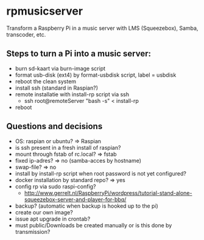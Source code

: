 # rpmusicserver
Transform a Raspberry Pi in a music server with LMS (Squeezebox), Samba, transcoder, etc.

## Steps to turn a Pi into a music server:
* burn sd-kaart via burn-image script
* format usb-disk (ext4) by format-usbdisk script, label = usbdisk
* reboot the clean system
* install ssh (standard in Raspian?)
* remote installatie with install-rp script via ssh
	* ssh root@remoteServer "bash -s" < install-rp
* reboot

## Questions and decisions
* OS: raspian or ubuntu? => Raspian
* is ssh present in a fresh install of raspian?
* mount through fstab of rc.local? => fstab
* fixed ip-adres? => no (samba-acces by hostname)
* swap-file? => no
* install by install-rp script when root password is not yet configured?
* docker installation by standard repo? => yes
* config rp via sudo raspi-config?
	* http://www.gerrelt.nl/RaspberryPi/wordpress/tutorial-stand-alone-squeezebox-server-and-player-for-bbq/
* backup? (automatic when backup is hooked up to the pi)
* create our own image?
* issue apt upgrade in crontab?
* must public/Downloads be created manually or is this done by transmission?


